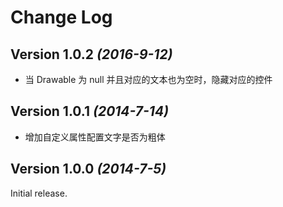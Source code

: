 Change Log
==========

Version 1.0.2 *(2016-9-12)*
----------------------------

- 当 Drawable 为 null 并且对应的文本也为空时，隐藏对应的控件

Version 1.0.1 *(2014-7-14)*
----------------------------

- 增加自定义属性配置文字是否为粗体

Version 1.0.0 *(2014-7-5)*
----------------------------

Initial release.
